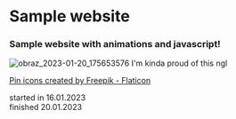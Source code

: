 # Sample website
### Sample website with animations and javascript!
![obraz_2023-01-20_175653576](https://user-images.githubusercontent.com/119127477/213757681-062fa5a9-f3fb-40f6-b66d-f29d79cc6803.png)
I'm kinda proud of this ngl

<a href="https://www.flaticon.com/free-icons/pin" title="pin icons">Pin icons created by Freepik - Flaticon</a>

started in 16.01.2023<br>
finished 20.01.2023
